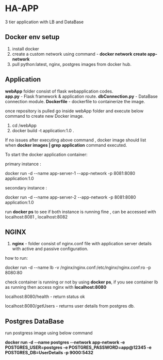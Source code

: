 # HA-APP
3 tier application with LB and DataBase 

## Docker env setup
1. install docker 
2. create a custom network using command - **docker network create app-network**
3. pull python:latest, nginx, postgres images from docker hub.

## Application
**webApp** folder consist of flask webapplication codes.  
**app.py** - Flask framework & application route.
**dbConnection.py** - DataBase connection module. 
**Dockerfile** - dockerfile to containerize the image.

once repository is pulled go inside webApp folder and execute below command to create new Docker image.
1. cd <path>/webApp 
2. docker build -t application:1.0 . 

If no issues after executing above command , docker image should list when **docker images | grep application** command executed. 
  

To start the docker application container:

  
primary instance :

  
docker run -d --name app-server-1 --app-network -p 8081:8080 application:1.0

  
secondary instance : 

  
docker run -d --name app-server-2 --app-network -p 8081:8080 application:1.0

run **docker ps** to see if both instance is running fine , can be accessed with localhost:8081 , localhost:8082
  

## NGINX 
1. **nginx** - folder consist of nginx.conf file with application server details with active and passive configuration.
  
how to run:
  
docker run -d --name lb -v <path>/nginx/nginx.conf:/etc/nginx/nginx.conf:ro -p 8080:80 <nginx image id>

check container is running or not by using **docker ps**, if you see container lb as running then access nginx with **localhost:8080**

  
localhost:8080/health - return status ok 
  

localhost:8080/getUsers - returns user details from postgres db.
  
## Postgres DataBase
run postgress image using below command 

**docker run -d --name postgres --network app-network -e POSTGRES_USER=postgres -e POSTGRES_PASSWORD=app@12345 -e POSTGRES_DB=UserDetails -p 9000:5432 <postgres image id>**

